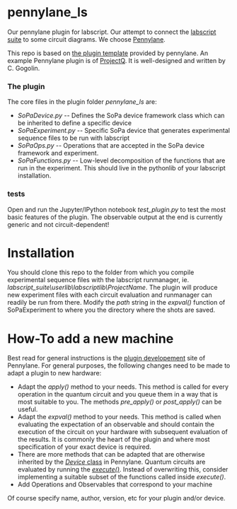 # pennylane_ls
Our pennylane plugin for labscript. Our attempt to connect the [labscript suite](https://github.com/labscript-suite/) to some circuit diagrams. We choose [Pennylane](https://pennylane.ai/).

This repo is based on [the plugin template](https://github.com/XanaduAI/pennylane-plugin-template) provided by pennylane. An example Pennylane plugin is of [ProjectQ](https://github.com/XanaduAI/pennylane-pq). It is well-designed and written by C. Gogolin. 

### The plugin
The core files in the plugin folder _pennylane_ls_ are:

- _SoPaDevice.py_ -- Defines the SoPa device framework class which can be inherited to define a specific device
- _SoPaExperiment.py_ -- Specific SoPa device that generates experimental sequence files to be run with labscript 
- _SoPaOps.py_ -- Operations that are accepted in the SoPa device framework and experiment. 
- _SoPaFunctions.py_  -- Low-level decomposition of the functions that are run in the experiment. This should live in the pythonlib of your labscript installation.

### tests
Open and run the Jupyter/IPython notebook _test_plugin.py_ to test the most basic features of the plugin. The observable output at the end is currently generic and not circuit-dependent!

# Installation

You should clone this repo to the folder from which you compile experimental sequence files with the labscript runmanager, ie. _labscript_suite\userlib\labscriptlib\ProjectName_. The plugin will produce new experiment files with each circuit evaluation and runmanager can readily be run from there.
Modify the _path_ string in the _expval()_ function of SoPaExperiment to where you the directory where the shots are saved.

# How-To add a new machine

Best read for general instructions is the [plugin developement](https://pennylane.readthedocs.io/en/stable/development/plugins.html) site of Pennylane. For general purposes, the following changes need to be made to adapt a plugin to new hardware:

- Adapt the _apply()_ method to your needs. This method is called for every operation in the quantum circuit and you queue them in a way that is most suitable to you. The methods _pre_apply()_ or _post_apply()_ can be useful.
- Adapt the _expval()_ method to your needs. This method is called when evaluating the expectation of an observable and should contain the execution of the circuit on your hardware with subsequent evaluation of the results. It is commonly the heart of the plugin and where most specification of your exact device is required.
- There are more methods that can be adapted that are otherwise inherited by the [_Device_ class](https://pennylane.readthedocs.io/en/stable/code/api/pennylane.Device.html) in Pennylane. Quantum circuits are evaluated by running the [_execute()_](https://pennylane.readthedocs.io/en/stable/code/api/pennylane.Device.html#pennylane.Device.execute). Instead of overwriting this, consider implementing a suitable subset of the functions called inside _execute()_.
- Add Operations and Observables that correspond to your machine

Of course specify name, author, version, etc for your plugin and/or device.

